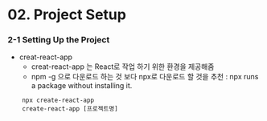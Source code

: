 # 02. Project Setup

### 2-1 Setting Up the Project

- creat-react-app
  - creat-react-app 는 React로 작업 하기 위한 환경을 제공해줌
  - npm -g 으로 다운로드 하는 것 보다 npx로 다운로드 할 것을 추천 : npx runs a package without installing it.

```
    npx create-react-app
    create-react-app [프로젝트명]
```
